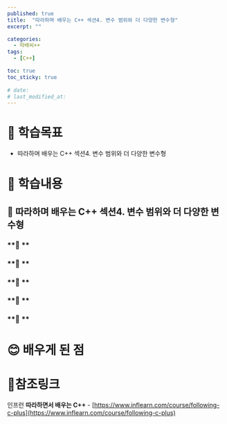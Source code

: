```yaml
---
published: true
title:  "따라하며 배우는 C++ 섹션4. 변수 범위와 더 다양한 변수형"
excerpt: ""

categories:
  - 따배씨++
tags:
  - [C++]

toc: true
toc_sticky: true
 
# date: 
# last_modified_at: 
---
```


# 🤔 학습목표
- 따라하며 배우는 C++ 섹션4. 변수 범위와 더 다양한 변수형

# 📃 학습내용
## 📍 **따라하며 배우는 C++ 섹션4. 변수 범위와 더 다양한 변수형**

### **🌱 **

### **🌱 **

### **🌱 **

### **🌱 **

### **🌱 **


# 😊 배우게 된 점


# 📌참조링크
인프런 **따라하면서 배우는 C++** - [https://www.inflearn.com/course/following-c-plus](https://www.inflearn.com/course/following-c-plus)
